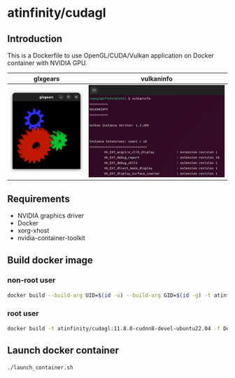 # atinfinity/cudagl

## Introduction

This is a Dockerfile to use OpenGL/CUDA/Vulkan application on Docker container with NVIDIA GPU.

|glxgears|vulkaninfo|
|---|---|
|![glxgears](img/glxgears.png)|![vulkaninfo](img/vulkaninfo.png)|

## Requirements

- NVIDIA graphics driver
- Docker
- xorg-xhost
- nvidia-container-toolkit

## Build docker image

### non-root user

```bash
docker build --build-arg UID=$(id -u) --build-arg GID=$(id -g) -t atinfinity/cudagl:11.8.0-cudnn8-devel-ubuntu22.04 .
```

### root user

```bash
docker build -t atinfinity/cudagl:11.8.0-cudnn8-devel-ubuntu22.04 -f Dockerfile.root .
```

## Launch docker container

```bash
./launch_container.sh
```
